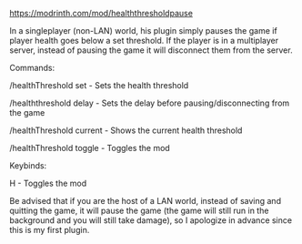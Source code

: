 https://modrinth.com/mod/healththresholdpause

In a singleplayer (non-LAN) world, his plugin simply pauses the game if player health goes below a set threshold. If the player is in a multiplayer server, instead of pausing the game it will disconnect them from the server.

Commands:

/healthThreshold set <value> - Sets the health threshold

/healththreshold delay <value> - Sets the delay before pausing/disconnecting from the game

/healthThreshold current - Shows the current health threshold

/healthThreshold toggle - Toggles the mod

Keybinds:

H - Toggles the mod

Be advised that if you are the host of a LAN world, instead of saving and quitting the game, it will pause the game (the game will still run in the background and you will still take damage), so I apologize in advance since this is my first plugin.
